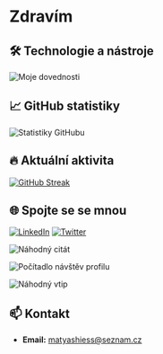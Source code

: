# Zdravím

## 🛠️ Technologie a nástroje

![Moje dovednosti](https://skillicons.dev/icons?i=react,js,ts,css,html,nodejs,figma,ps,mysql,blender)

## 📈 GitHub statistiky

![Statistiky GitHubu](https://github-readme-stats.vercel.app/api?username=realHajs&show_icons=true&theme=radical)

## 🔥 Aktuální aktivita

[![GitHub Streak](https://streak-stats.demolab.com?user=realHajs&theme=radical)](https://git.io/streak-stats)

## 🌐 Spojte se se mnou

[![LinkedIn](https://img.shields.io/badge/LinkedIn-%230077B5.svg?style=for-the-badge&logo=linkedin&logoColor=white)](https://www.linkedin.com/in/vase-profil)
[![Twitter](https://img.shields.io/badge/Twitter-%231DA1F2.svg?style=for-the-badge&logo=twitter&logoColor=white)](https://twitter.com/vase-profil)

![Náhodný citát](https://quotes-github-readme.vercel.app/api?type=horizontal&theme=radical)

![Počítadlo návštěv profilu](https://komarev.com/ghpvc/?username=realHajs&style=flat-square&color=purple)

![Náhodný vtip](https://readme-jokes.vercel.app/api?theme=radical)

## 📫 Kontakt

- **Email:** [matyashiess@seznam.cz](mailto:matyashiess@seznam.cz)
